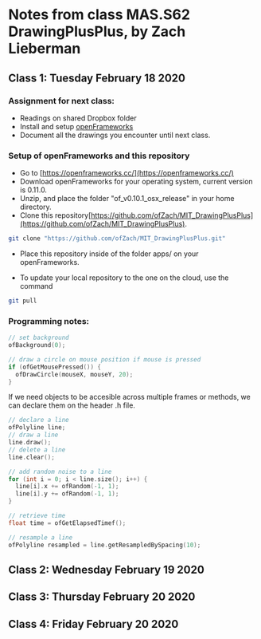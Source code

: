 # Notes from class MAS.S62 DrawingPlusPlus, by Zach Lieberman

## Class 1: Tuesday February 18 2020

### Assignment for next class:

* Readings on shared Dropbox folder
* Install and setup [openFrameworks](https://openframeworks.cc/)
* Document all the drawings you encounter until next class.

### Setup of openFrameworks and this repository

* Go to [https://openframeworks.cc/](https://openframeworks.cc/)
* Download openFrameworks for your operating system, current version is 0.11.0.
* Unzip, and place the folder "of_v0.10.1_osx_release" in your home directory.
* Clone this repository[https://github.com/ofZach/MIT_DrawingPlusPlus](https://github.com/ofZach/MIT_DrawingPlusPlus).

```bash 
git clone "https://github.com/ofZach/MIT_DrawingPlusPlus.git"
```

* Place this repository inside of the folder apps/ on your openFrameworks.

* To update your local repository to the one on the cloud, use the command

```bash
git pull
```


### Programming notes:

```cpp
// set background
ofBackground(0);

// draw a circle on mouse position if mouse is pressed
if (ofGetMousePressed()) {
  ofDrawCircle(mouseX, mouseY, 20);
}
```

If we need objects to be accesible across multiple frames or methods, we can declare them on the header .h file.

```cpp
// declare a line
ofPolyline line;
// draw a line
line.draw();
// delete a line
line.clear();
```

```cpp
// add random noise to a line
for (int i = 0; i < line.size(); i++) {
  line[i].x += ofRandom(-1, 1);
  line[i].y += ofRandom(-1, 1);
}
```

```cpp
// retrieve time
float time = ofGetElapsedTimef();
```

```cpp
// resample a line
ofPolyline resampled = line.getResampledBySpacing(10);
```

## Class 2: Wednesday February 19 2020

## Class 3: Thursday February 20 2020

## Class 4: Friday February 20 2020
